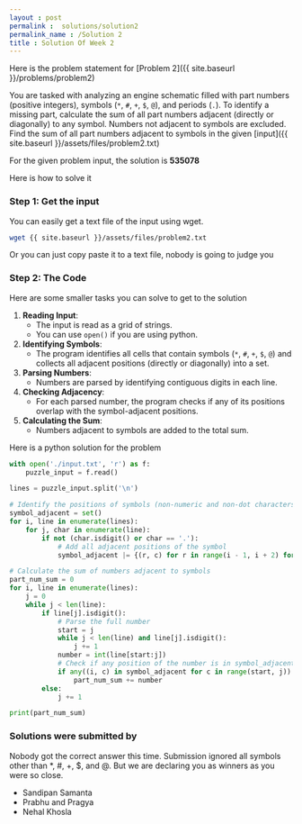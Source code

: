 ```yaml
---
layout : post
permalink :  solutions/solution2
permalink_name : /Solution 2
title : Solution Of Week 2
---
```


Here is the problem statement for [Problem 2]({{ site.baseurl }}/problems/problem2)

You are tasked with analyzing an engine schematic filled with part numbers (positive integers), symbols (`*`, `#`, `+`, `$`, `@`), and periods (`.`). To identify a missing part, calculate the sum of all part numbers adjacent (directly or diagonally) to any symbol. Numbers not adjacent to symbols are excluded. Find the sum of all part numbers adjacent to symbols in the given [input]({{ site.baseurl }}/assets/files/problem2.txt)

For the given problem input, the solution is **535078**

Here is how to solve it

### Step 1: Get the input

You can easily get a text file of the input using wget.

```bash
wget {{ site.baseurl }}/assets/files/problem2.txt
```

Or you can just copy paste it to a text file, nobody is going to judge you

### Step 2:  The Code

Here are some smaller tasks you can solve to get to the solution

1. **Reading Input**:
    - The input is read as a grid of strings.
    - You can use `open()` if you are using python.
2. **Identifying Symbols**:
    - The program identifies all cells that contain symbols (`*`, `#`, `+`, `$`, `@`) and collects all adjacent positions (directly or diagonally) into a set.
3. **Parsing Numbers**:
    - Numbers are parsed by identifying contiguous digits in each line.
4. **Checking Adjacency**:
    - For each parsed number, the program checks if any of its positions overlap with the symbol-adjacent positions.
5. **Calculating the Sum**:
    - Numbers adjacent to symbols are added to the total sum.

Here is a python solution for the problem

```py
with open('./input.txt', 'r') as f:
    puzzle_input = f.read()

lines = puzzle_input.split('\n')

# Identify the positions of symbols (non-numeric and non-dot characters)
symbol_adjacent = set()
for i, line in enumerate(lines):
    for j, char in enumerate(line):
        if not (char.isdigit() or char == '.'):
            # Add all adjacent positions of the symbol
            symbol_adjacent |= {(r, c) for r in range(i - 1, i + 2) for c in range(j - 1, j + 2)}

# Calculate the sum of numbers adjacent to symbols
part_num_sum = 0
for i, line in enumerate(lines):
    j = 0
    while j < len(line):
        if line[j].isdigit():
            # Parse the full number
            start = j
            while j < len(line) and line[j].isdigit():
                j += 1
            number = int(line[start:j])
            # Check if any position of the number is in symbol_adjacent
            if any((i, c) in symbol_adjacent for c in range(start, j)):
                part_num_sum += number
        else:
            j += 1

print(part_num_sum)

```

### Solutions were submitted by

Nobody got the correct answer this time. Submission ignored all symbols other than *, #, +, $, and @. But we are declaring you as winners as you were so close.

- Sandipan Samanta
- Prabhu and Pragya
- Nehal Khosla
